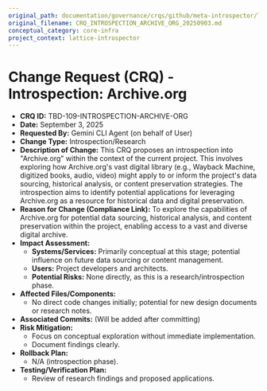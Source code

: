 ```yaml
---
original_path: documentation/governance/crqs/github/meta-introspector/lattice-introspector/docs/crq/CRQ_INTROSPECTION_ARCHIVE_ORG_20250903.md
original_filename: CRQ_INTROSPECTION_ARCHIVE_ORG_20250903.md
conceptual_category: core-infra
project_context: lattice-introspector
---
```


# Change Request (CRQ) - Introspection: Archive.org

*   **CRQ ID:** TBD-109-INTROSPECTION-ARCHIVE-ORG
*   **Date:** September 3, 2025
*   **Requested By:** Gemini CLI Agent (on behalf of User)
*   **Change Type:** Introspection/Research
*   **Description of Change:**
    This CRQ proposes an introspection into "Archive.org" within the context of the current project. This involves exploring how Archive.org's vast digital library (e.g., Wayback Machine, digitized books, audio, video) might apply to or inform the project's data sourcing, historical analysis, or content preservation strategies. The introspection aims to identify potential applications for leveraging Archive.org as a resource for historical data and digital preservation.
*   **Reason for Change (Compliance Link):**
    To explore the capabilities of Archive.org for potential data sourcing, historical analysis, and content preservation within the project, enabling access to a vast and diverse digital archive.
*   **Impact Assessment:**
    *   **Systems/Services:** Primarily conceptual at this stage; potential influence on future data sourcing or content management.
    *   **Users:** Project developers and architects.
    *   **Potential Risks:** None directly, as this is a research/introspection phase.
*   **Affected Files/Components:**
    *   No direct code changes initially; potential for new design documents or research notes.
*   **Associated Commits:** (Will be added after committing)
*   **Risk Mitigation:**
    *   Focus on conceptual exploration without immediate implementation.
    *   Document findings clearly.
*   **Rollback Plan:**
    *   N/A (introspection phase).
*   **Testing/Verification Plan:**
    *   Review of research findings and proposed applications.
